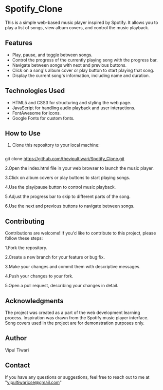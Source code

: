 # Spotify_Clone

This is a simple web-based music player inspired by Spotify. It allows you to play a list of songs, view album covers, and control the music playback.

## Features

- Play, pause, and toggle between songs.
- Control the progress of the currently playing song with the progress bar.
- Navigate between songs with next and previous buttons.
- Click on a song's album cover or play button to start playing that song.
- Display the current song's information, including name and duration.

## Technologies Used

- HTML5 and CSS3 for structuring and styling the web page.
- JavaScript for handling audio playback and user interactions.
- FontAwesome for icons.
- Google Fonts for custom fonts.

## How to Use
1. Clone this repository to your local machine:

   ```bash

git clone https://github.com/thevipultiwari/Spotify_Clone.git


2.Open the index.html file in your web browser to launch the music player.

3.Click on album covers or play buttons to start playing songs.

4.Use the play/pause button to control music playback.

5.Adjust the progress bar to skip to different parts of the song.

6.Use the next and previous buttons to navigate between songs.

## Contributing
Contributions are welcome! If you'd like to contribute to this project, please follow these steps:

1.Fork the repository.

2.Create a new branch for your feature or bug fix.

3.Make your changes and commit them with descriptive messages.

4.Push your changes to your fork.

5.Open a pull request, describing your changes in detail.


## Acknowledgments
The project was created as a part of the web development learning process.
Inspiration was drawn from the Spotify music player interface.
Song covers used in the project are for demonstration purposes only.

## Author
Vipul Tiwari
  
## Contact
If you have any questions or suggestions, feel free to reach out to me at "vipultiwaricse@gmail.com"



